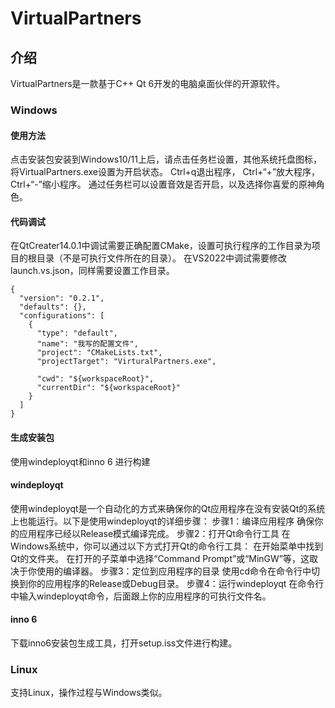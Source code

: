 # VirtualPartners

## 介绍
VirtualPartners是一款基于C++ Qt 6开发的电脑桌面伙伴的开源软件。
### Windows
#### 使用方法
点击安装包安装到Windows10/11上后，请点击任务栏设置，其他系统托盘图标，将VirtualPartners.exe设置为开启状态。
Ctrl+q退出程序，
Ctrl+“+”放大程序，
Ctrl+“-”缩小程序。
通过任务栏可以设置音效是否开启，以及选择你喜爱的原神角色。

#### 代码调试
在QtCreater14.0.1中调试需要正确配置CMake，设置可执行程序的工作目录为项目的根目录（不是可执行文件所在的目录）。
在VS2022中调试需要修改launch.vs.json，同样需要设置工作目录。
```
{
  "version": "0.2.1",
  "defaults": {},
  "configurations": [
    {
      "type": "default", 
      "name": "我写的配置文件",
      "project": "CMakeLists.txt",
      "projectTarget": "VirturalPartners.exe",

      "cwd": "${workspaceRoot}",
      "currentDir": "${workspaceRoot}"
    }
  ]
}
```
#### 生成安装包
使用windeployqt和inno 6 进行构建
#### windeployqt
使用windeployqt是一个自动化的方式来确保你的Qt应用程序在没有安装Qt的系统上也能运行。以下是使用windeployqt的详细步骤：
步骤1：编译应用程序
确保你的应用程序已经以Release模式编译完成。
步骤2：打开Qt命令行工具
在Windows系统中，你可以通过以下方式打开Qt的命令行工具：
在开始菜单中找到Qt的文件夹。
在打开的子菜单中选择“Command Prompt”或“MinGW”等，这取决于你使用的编译器。
步骤3：定位到应用程序的目录
使用cd命令在命令行中切换到你的应用程序的Release或Debug目录。
步骤4：运行windeployqt
在命令行中输入windeployqt命令，后面跟上你的应用程序的可执行文件名。
#### inno 6
下载inno6安装包生成工具，打开setup.iss文件进行构建。

### Linux
支持Linux，操作过程与Windows类似。
#### 
